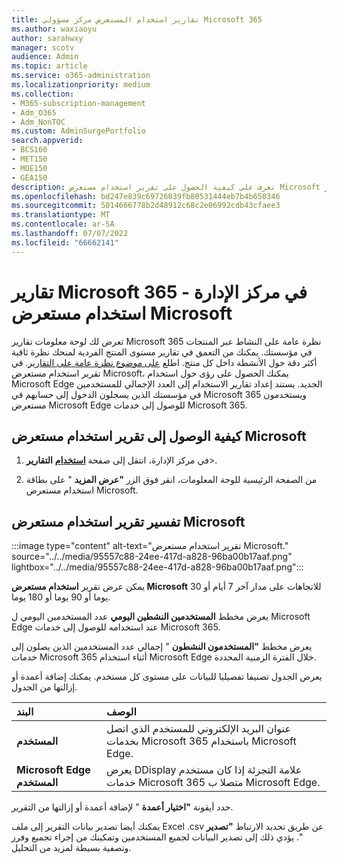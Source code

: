 ```yaml
---
title: تقارير استخدام المستعرض مركز مسؤولي Microsoft 365
ms.author: waxiaoyu
author: sarahwxy
manager: scotv
audience: Admin
ms.topic: article
ms.service: o365-administration
ms.localizationpriority: medium
ms.collection:
- M365-subscription-management
- Adm_O365
- Adm_NonTOC
ms.custom: AdminSurgePortfolio
search.appverid:
- BCS160
- MET150
- MOE150
- GEA150
description: تعرف على كيفية الحصول على تقرير استخدام مستعرض Microsoft باستخدام لوحة معلومات تقارير Microsoft 365 في مركز مسؤولي Microsoft 365.
ms.openlocfilehash: bd247e839c69726039fb80531444eb7b4b650346
ms.sourcegitcommit: 5014666778b2d48912c68c2e06992cdb43cfaee3
ms.translationtype: MT
ms.contentlocale: ar-SA
ms.lasthandoff: 07/07/2022
ms.locfileid: "66662141"
---
```

# <a name="microsoft-365-reports-in-the-admin-center---microsoft-browser-usage"></a>تقارير Microsoft 365 في مركز الإدارة - استخدام مستعرض Microsoft

تعرض لك لوحة معلومات تقارير Microsoft 365 نظرة عامة على النشاط عبر المنتجات في مؤسستك. يمكنك من التعمق في تقارير مستوى المنتج الفردية لمنحك نظرة ثاقبة أكثر دقة حول الأنشطة داخل كل منتج. اطلع [على موضوع نظرة عامة على التقارير](activity-reports.md). في تقرير استخدام مستعرض Microsoft، يمكنك الحصول على رؤى حول استخدام Microsoft Edge الجديد. يستند إعداد تقارير الاستخدام إلى العدد الإجمالي للمستخدمين في مؤسستك الذين يسجلون الدخول إلى حسابهم في Microsoft 365 ويستخدمون مستعرض Microsoft Edge للوصول إلى خدمات Microsoft 365.

## <a name="how-to-get-to-the-microsoft-browser-usage-report"></a>كيفية الوصول إلى تقرير استخدام مستعرض Microsoft

1. في مركز الإدارة، انتقل إلى صفحة <b><a href="https://go.microsoft.com/fwlink/p/?linkid=2074756" target="_blank">استخدام</a></b> **التقارير**\>.

2. من الصفحة الرئيسية للوحة المعلومات، انقر فوق الزر **"عرض المزيد** " على بطاقة استخدام مستعرض Microsoft.


## <a name="interpret-the-microsoft-browser-usage-report"></a>تفسير تقرير استخدام مستعرض Microsoft

:::image type="content" alt-text="تقرير استخدام مستعرض Microsoft." source="../../media/95557c88-24ee-417d-a828-96ba00b17aaf.png" lightbox="../../media/95557c88-24ee-417d-a828-96ba00b17aaf.png":::

يمكن عرض تقرير **استخدام مستعرض Microsoft** للاتجاهات على مدار آخر 7 أيام أو 30 يوما أو 90 يوما أو 180 يوما. 

يعرض مخطط **المستخدمين النشطين اليومي** عدد المستخدمين اليومي ل Microsoft Edge عند استخدامه للوصول إلى خدمات Microsoft 365.

يعرض مخطط **"المستخدمون النشطون** " إجمالي عدد المستخدمين الذين يصلون إلى خدمات Microsoft 365 أثناء استخدام Microsoft Edge خلال الفترة الزمنية المحددة.

يعرض الجدول تصنيفا تفصيليا للبيانات على مستوى كل مستخدم. يمكنك إضافة أعمدة أو إزالتها من الجدول.

|البند|الوصف|
|:-----|:-----|
|**المستخدم** | عنوان البريد الإلكتروني للمستخدم الذي اتصل بخدمات Microsoft 365 باستخدام Microsoft Edge.|
| **Microsoft Edge المستخدم**| يعرض DDisplay علامة التجزئة إذا كان مستخدم خدمات Microsoft 365 متصلا ب Microsoft Edge.|

حدد أيقونة **"اختيار أعمدة** " لإضافة أعمدة أو إزالتها من التقرير.

يمكنك أيضا تصدير بيانات التقرير إلى ملف Excel .csv عن طريق تحديد الارتباط **"تصدير** ". يؤدي ذلك إلى تصدير البيانات لجميع المستخدمين وتمكينك من إجراء تجميع وفرز وتصفية بسيطة لمزيد من التحليل. 
